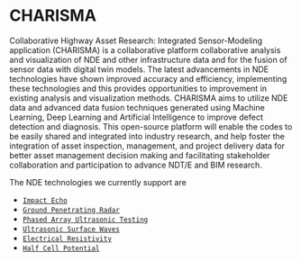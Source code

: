 # CHARISMA

Collaborative Highway Asset Research: Integrated Sensor-Modeling application (CHARISMA) is a collaborative platform collaborative analysis and visualization of NDE and other infrastructure data and for the fusion of sensor data with  digital twin models. The latest advancements in NDE technologies have shown improved accuracy and efficiency, implementing these technologies and this provides opportunities to improvement in existing analysis and visualization methods. CHARISMA aims to utilize NDE data and advanced data fusion techniques generated using Machine Learning, Deep Learning and Artificial Intelligence to improve defect detection and diagnosis. This open-source platform will enable the codes to be easily shared and integrated into industry research, and help foster the integration of asset inspection, management, and project delivery data for better asset management decision making and facilitating stakeholder collaboration and participation to advance NDT/E and BIM research.

The NDE technologies we currently support are
- [`Impact Echo`](https://github.com/TFHRCFASTNDElab/CHARISMA/tree/main/impact-echo)
- [`Ground Penetrating Radar`](https://github.com/TFHRCFASTNDElab/CHARISMA/tree/main/ground-penetrating-radar)
- [`Phased Array Ultrasonic Testing`](https://github.com/TFHRCFASTNDElab/CHARISMA/tree/main/phased-array-ultrasonic-testing)
- [`Ultrasonic Surface Waves`]()
- [`Electrical Resistivity`]()
- [`Half Cell Potential`]()
